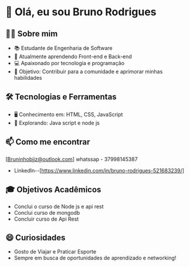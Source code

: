 # 👋 Olá, eu sou Bruno Rodrigues

## 👨‍🎓 Sobre mim

- 📚 Estudante de Engenharia de Software
- 🌱 Atualmente aprendendo Front-end e Back-end
- 💻 Apaixonado por tecnologia e programação
- 🎯 Objetivo: Contribuir para a comunidade e aprimorar minhas habilidades

## 🛠️ Tecnologias e Ferramentas

- 🖥️ Conhecimento em: HTML, CSS, JavaScript
- 🚀 Explorando: Java script e node js

## 📫 Como me encontrar
[Bruninhobjjz@outlook.com]
whatssap - 37998145387

- LinkedIn--[https://www.linkedin.com/in/bruno-rodrigues-521683239/]

## 🎓 Objetivos Acadêmicos

- Conclui o curso de Node js e api rest 
- Conclui curso de mongodb
- Concluir curso de Api Rest

## 😄 Curiosidades

- Gosto de Viajar e Praticar Esporte
- Sempre em busca de oportunidades de aprendizado e networking!

